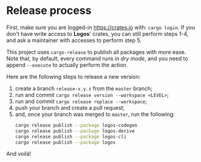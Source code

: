 # Release process

First, make sure you are logged-in https://crates.io with: `cargo login`.
If you don't have write access to **Logos**' crates, you can still
perform steps 1-4, and ask a maintainer with accesses to perform step 5.

This project uses `cargo-release` to publish all packages with more ease.
Note that, by default, every command runs in *dry mode*, and you need to append `--execute`
to actually perform the action.

Here are the following steps to release a new version:

1. create a branch `release-x.y.z` from the `master` branch;
2. run and commit `cargo release version --workspace <LEVEL>`;
3. run and commit `cargo release replace --workspace`;
4. push your branch and create a pull request;
5. and, once your branch was merged to `master`, run the following:
   ```bash
   cargo release publish --package logos-codegen
   cargo release publish --package logos-derive
   cargo release publish --package logos-cli
   cargo release publish --package logos
   ```

And voilà!
